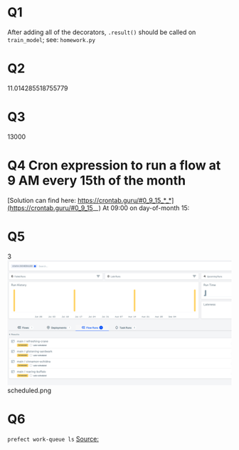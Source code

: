 # Q1 
After adding all of the decorators, `.result()` should be called on `train_model`; see: `homework.py`


# Q2
11.014285518755779


# Q3
13000


# Q4 Cron expression to run a flow at 9 AM every 15th of the month
[Solution can find here: https://crontab.guru/#0_9_15_*_*](https://crontab.guru/#0_9_15_*_*)
At 09:00 on day-of-month 15:


# Q5
3 
<img src="https://github.com/tmikolajczyk/mlops-zoomcamp-homework/blob/main/03/scheduled.png">
scheduled.png


# Q6 
`prefect work-queue ls`
[Source:](https://orion-docs.prefect.io/tutorials/deployments/#create-a-work-queue)
